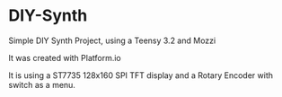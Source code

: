 # DIY-Synth
Simple DIY Synth Project, using a Teensy 3.2 and Mozzi

It was created with Platform.io

It is using a ST7735 128x160 SPI TFT display and a Rotary Encoder with switch as a menu.
